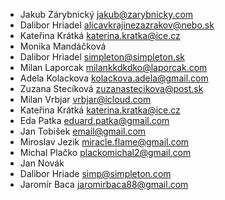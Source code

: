 - Jakub Zárybnický <jakub@zarybnicky.com>
- Dalibor Hriadel <alicavkrajinezazrakov@nebo.sk>
- Kateřina Krátká <katerina.kratka@ice.cz>   
- Monika Mandáčková
- Dalibor Hriadel <simpleton@simpleton.sk>
- Milan Laporcak <milankkdkdko@laporcak.com>
- Adela Kolackova <kolackova.adela@gmail.com>
- Zuzana Stecíková <zuzanastecikova@post.sk>
- Milan Vrbjar <vrbjar@icloud.com>
- Kateřina Krátká <katerina.kratka@ice.cz>   
- Eda Patka <eduard.patka@gmail.com>
- Jan Tobišek <email@gmail.com>
- Miroslav Jezik <miracle.flame@gmail.com>
- Michal Plačko <plackomichal2@gmail.com>
- Jan Novák
- Dalibor Hriade <simp@simpleton.com>
- Jaromír Baca jaromirbaca88@gmail.com
